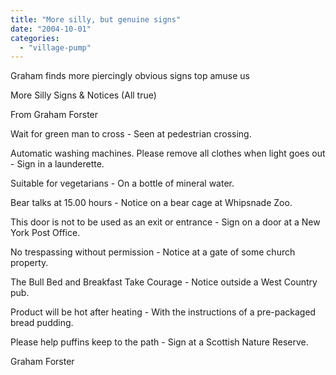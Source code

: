 ```yaml
---
title: "More silly, but genuine signs"
date: "2004-10-01"
categories: 
  - "village-pump"
---
```


Graham finds more piercingly obvious signs top amuse us

More Silly Signs & Notices (All true)

From Graham Forster

Wait for green man to cross - Seen at pedestrian crossing.

Automatic washing machines. Please remove all clothes when light goes out - Sign in a launderette.

Suitable for vegetarians - On a bottle of mineral water.

Bear talks at 15.00 hours - Notice on a bear cage at Whipsnade Zoo.

This door is not to be used as an exit or entrance - Sign on a door at a New York Post Office.

No trespassing without permission - Notice at a gate of some church property.

The Bull Bed and Breakfast Take Courage - Notice outside a West Country pub.

Product will be hot after heating - With the instructions of a pre-packaged bread pudding.

Please help puffins keep to the path - Sign at a Scottish Nature Reserve.

Graham Forster
